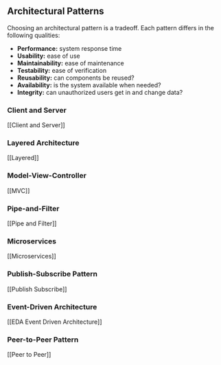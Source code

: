 ## Architectural Patterns

Choosing an architectural pattern is a tradeoff. Each pattern differs in the following qualities:

- **Performance:** system response time
- **Usability:** ease of use
- **Maintainability:** ease of maintenance
- **Testability:** ease of verification
- **Reusability:** can components be reused?
- **Availability:** is the system available when needed?
- **Integrity:** can unauthorized users get in and change data?

### Client and Server

[[Client and Server]]

### Layered Architecture

[[Layered]]

### Model-View-Controller

[[MVC]]

### Pipe-and-Filter

[[Pipe and Filter]]

### Microservices

[[Microservices]]

### Publish-Subscribe Pattern

[[Publish Subscribe]]

### Event-Driven Architecture

[[EDA Event Driven Architecture]]

### Peer-to-Peer Pattern

[[Peer to Peer]]